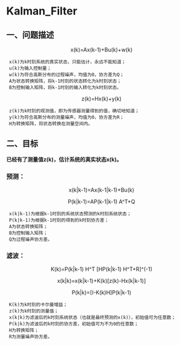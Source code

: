 Kalman_Filter
===
## 一、问题描述
<p align="center">
x(k)=Ax(k-1)+Bu(k)+w(k)
</p>

     x(k)为k时刻系统的真实状态，只能估计，永远不能知道；
     u(k)为输入控制量；
     w(k)为符合高斯分布的过程噪声，均值为0，协方差为Q；
     A为状态转换矩阵，将k-1时刻的状态转化为k时刻状态；
     B为控制输入矩阵，将k-1时刻的输入转化为k时刻状态。
     
<p align="center">
z(k)=Hx(k)+y(k)
</p>

     z(k)为k时刻的观测值，即为传感器测量得到的值，确切地知道；
     y(k)为符合高斯分布的测量噪声，均值为0，协方差为R；
     H为转换矩阵，将状态转换在测量空间内。
     
## 二、目标
**已经有了测量值z(k)，估计系统的真实状态x(k)。**
### 预测：
<p align="center">
x(k|k-1)=Ax(k-1|k-1)+Bu(k)  
</p>
<p align="center">  
P(k|k-1)=AP(k-1|k-1) A^T+Q
</p>

     x(k|k-1)为根据k-1时刻的系统状态预测的k时刻系统状态；
     P(k|k-1)为根据k-1时刻的得到的k时刻协方差；
     A为状态转换矩阵；
     B为控制输入矩阵；
     Q为过程噪声协方差。
     
### 滤波：<br>
<p align="center">
K(k)=P(k|k-1) H^T [HP(k|k-1) H^T+R]^(-1)
</p>
<p align="center">
x(k|k)=x(k|k-1)+K(k)[z(k)-Hx(k|k-1)]
</p>
<p align="center">
P(k|k)=[I-K(k)H]P(k|k-1)
</p>

     K(k)为k时刻的卡尔曼增益；
     z(k)为k时刻的测量值；
     x(k|k)为滤波后的k时刻系统状态（也就是最终预测的x(k)），初始值可为任意数；
     P(k|k)为滤波后的k时刻的协方差，初始值可为不为0的任意数；
     H为转换矩阵；
     R为测量噪声协方差。
